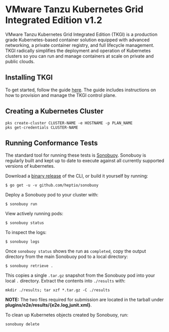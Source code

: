 # VMware Tanzu Kubernetes Grid Integrated Edition v1.2

VMware Tanzu Kubernetes Grid Integrated Edition (TKGI) is a production grade Kubernetes-based container solution equipped with advanced networking, a private container registry, and full lifecycle management. TKGI radically simplifies the deployment and operation of Kubernetes clusters so you can run and manage containers at scale on private and public clouds.

## Installing TKGI

To get started, follow the guide [here](https://docs.pivotal.io/runtimes/pks). The guide includes instructions on how to provision and manage the TKGI control plane.

## Creating a Kubernetes Cluster

```
pks create-cluster CLUSTER-NAME -e HOSTNAME -p PLAN_NAME
pks get-credentials CLUSTER-NAME
```

## Running Conformance Tests

The standard tool for running these tests is
[Sonobuoy](https://github.com/heptio/sonobuoy). Sonobuoy is regularly built and
kept up to date to execute against all currently supported versions of
kubernetes.

Download a [binary release](https://github.com/heptio/sonobuoy/releases) of the CLI, or build it yourself by running:

```
$ go get -u -v github.com/heptio/sonobuoy
```

Deploy a Sonobuoy pod to your cluster with:

```
$ sonobuoy run
```

View actively running pods:

```
$ sonobuoy status
```

To inspect the logs:

```
$ sonobuoy logs
```

Once `sonobuoy status` shows the run as `completed`, copy the output directory from the main Sonobuoy pod to
a local directory:

```
$ sonobuoy retrieve .
```

This copies a single `.tar.gz` snapshot from the Sonobuoy pod into your local
`.` directory. Extract the contents into `./results` with:

```
mkdir ./results; tar xzf *.tar.gz -C ./results
```

**NOTE:** The two files required for submission are located in the tarball under **plugins/e2e/results/{e2e.log,junit.xml}**.

To clean up Kubernetes objects created by Sonobuoy, run:

```
sonobuoy delete
```
